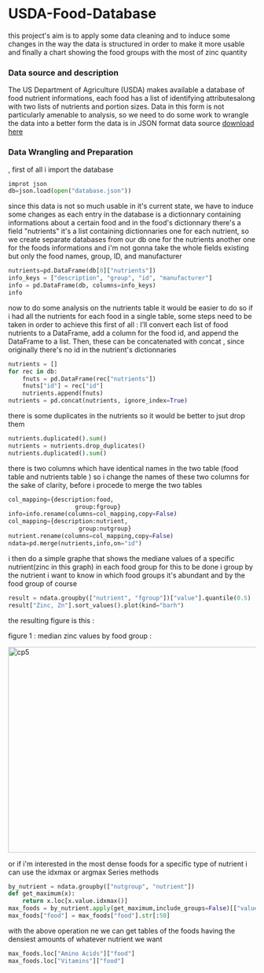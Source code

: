 # USDA-Food-Database
this project's aim is to apply some data cleaning and to induce some changes in the way the data is structured in order to make it more usable and finally a chart showing the food groups with the most of zinc quantity

### Data source and description
The US Department of Agriculture (USDA) makes available a database of food nutrient informations, each food has a list of identifying attributesalong with two lists of nutrients and
portion sizes. Data in this form is not particularly amenable to analysis, so we need to do some work to wrangle the data into a better form the data is in JSON format
data source [download here](https://fdc.nal.usda.gov/download-datasets)

### Data Wrangling and Preparation
, first of all i import the database
```python
improt json
db=json.load(open("database.json"))
```
since this data is not so much usable in it's current state, we have to induce some changes as each entry in the database is a dictionnary containing informations about
 a certain food and in the food's dictionnary there's a field "nutrients" it's a list containing dictionnaries one for each nutrient, so we create separate databases from our db one for the nutrients another one for the foods informations and i'm not gonna take the whole fields existing  but only the food names, group, ID, and manufacturer
 ```python
nutrients=pd.DataFrame(db[0]["nutrients"])
info_keys = ["description", "group", "id", "manufacturer"]
info = pd.DataFrame(db, columns=info_keys)
info
```

now to do some analysis on the nutrients table it would be easier to do so if i had all the nutrients for each food in a single table, some steps need to be taken in order to achieve this
first of all : I’ll convert each list of food nutrients to a DataFrame, add a column for the food id, and append the DataFrame to a list. Then, these can be concatenated with concat , since originally there's no
id in the nutrient's dictionnaries
```python
nutrients = []
for rec in db:
    fnuts = pd.DataFrame(rec["nutrients"])
    fnuts["id"] = rec["id"]
    nutrients.append(fnuts)
nutrients = pd.concat(nutrients, ignore_index=True)
```
there is some duplicates in the nutrients so it would be better to jsut drop them
```python
nutrients.duplicated().sum() 
nutrients = nutrients.drop_duplicates()
nutrients.duplicated().sum()
```
there is two columns which have identical names in the two table (food table and nutrients table ) so i change the names of these two columns for the sake of clarity, before i procede to merge the two tables
``` python
col_mapping={description:food,
                   group:fgroup}
info=info.rename(columns=col_mapping,copy=False)
col_mapping={description:nutrient,
                    group:nutgroup}
nutrient.rename(columns=col_mapping,copy=False)
ndata=pd.merge(nutrients,info,on="id")
```
i then do a simple graphe that shows the mediane values of a specific nutrient(zinc in this graph) in each food group for this to be done i group by the
nutrient i want to know in which food groups it's abundant and by the food group of course
```python
result = ndata.groupby(["nutrient", "fgroup"])["value"].quantile(0.5)
result["Zinc, Zn"].sort_values().plot(kind="barh")
```
the resulting figure is this :

figure 1 : median zinc values by food group : 

<img width="866" height="418" alt="cp5" src="https://github.com/user-attachments/assets/f430fcfd-2f85-4914-a983-4ee9a72a885a" />

or if i'm interested in the most dense foods for a specific type of nutrient i can use the idxmax or argmax Series methods 

```python
by_nutrient = ndata.groupby(["nutgroup", "nutrient"])
def get_maximum(x):
    return x.loc[x.value.idxmax()]
max_foods = by_nutrient.apply(get_maximum,include_groups=False)[["value", "food"]]
max_foods["food"] = max_foods["food"].str[:50]
```
with the above operation ne we can get tables of the foods having the densiest amounts of whatever nutrient we want 
```python
max_foods.loc["Amino Acids"]["food"]
max_foods.loc["Vitamins"]["food"]
```














